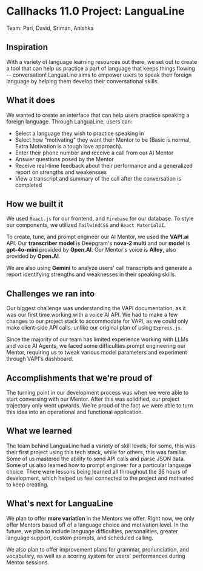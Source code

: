 # Callhacks 11.0 Project: LanguaLine
Team: Pari, David, Sriman, Anishka
## Inspiration
With a variety of language learning resources out there, we set out to create a tool that can help us practice a part of language that keeps things flowing -- conversation! LanguaLine aims to empower users to speak their foreign language by helping them develop their conversational skills. 

## What it does
We wanted to create an interface that can help users practice speaking a foreign language. Through LanguaLine, users can: 
- Select a language they wish to practice speaking in
- Select how "motivating" they want their Mentor to be (Basic is normal, Extra Motivation is a tough love approach). 
- Enter their phone number and receive a call from our AI Mentor
- Answer questions posed by the Mentor 
- Receive real-time feedback about their performance and a generalized report on strengths and weakensses
- View a transcript and summary of the call after the conversation is completed

## How we built it
We used ```React.js``` for our frontend, and ```Firebase``` for our database. To style our components, we utilized ```TailwindCSS``` and ```React MaterialUI```. 

To create, tune, and prompt engineer our AI Mentor, we used the **VAPI.ai** API. Our **transcriber model** is Deepgram's **nova-2 multi** and our **model** is **gpt-4o-mini** provided by **Open.AI**.  Our Mentor's voice is **Alloy**, also provided by **Open.AI**. 

We are also using **Gemini** to analyze users' call transcripts and generate a report identifying strengths and weaknesses in their speaking skills. 

## Challenges we ran into
Our biggest challenge was understanding the VAPI documentation, as it was our first time working with a voice AI API. We had to make a few changes to our project stack to accommodate for VAPI, as we could only make client-side API calls. unlike our original plan of using ```Express.js```.  

Since the majority of our team has limited experience working with LLMs and voice AI Agents, we faced some difficulties prompt engineering our Mentor, requiring us to tweak various model parameters and experiment through VAPI's dashboard.

## Accomplishments that we're proud of
The turning point in our development process was when we were able to start conversing with our Mentor. After this was solidified, our project trajectory only went upwards. We're proud of the fact we were able to turn this idea into an operational and functional application. 

## What we learned
The team behind LanguaLine had a variety of skill levels; for some, this was their first project using this tech stack, while for others, this was familiar. Some of us mastered the ability to send API calls and parse JSON data. Some of us also learned how to prompt engineer for a particular language choice. There were lessons being learned all throughout the 36 hours of development, which helped us feel connected to the project and motivated to keep creating. 

## What's next for LanguaLine
We plan to offer **more variation** in the Mentors we offer. Right now, we only offer Mentors based off of a language choice and motivation level. In the future, we plan to include language difficulties, personalities, greater language support, custom prompts, and scheduled calling. 

We also plan to offer improvement plans for grammar, pronunciation, and vocabulary, as well as a scoring system for users' performances during Mentor sessions. 
